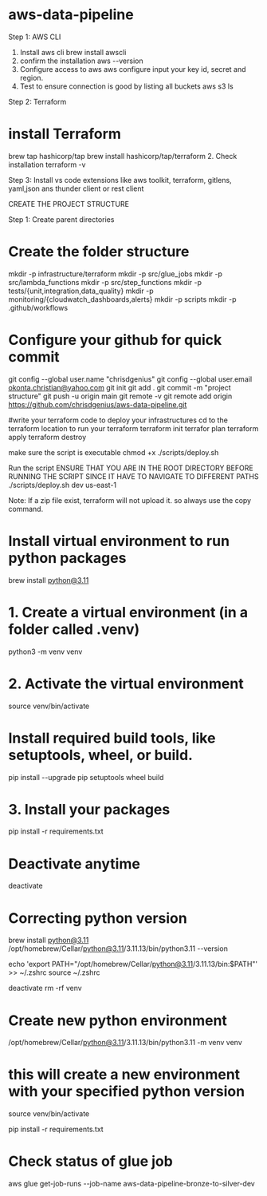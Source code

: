 # aws-data-pipeline
Step 1: AWS CLI
1. Install aws cli
brew install awscli
2. confirm the installation
aws --version
3. Configure access to aws
aws configure
input your key id, secret and region.
4. Test to ensure connection is good by listing all buckets
aws s3 ls

Step 2: Terraform
#  install Terraform
brew tap hashicorp/tap
brew install hashicorp/tap/terraform
2. Check installation
terraform -v

Step 3: Install vs code extensions like aws toolkit, terraform, gitlens, yaml,json ans thunder client or rest client

CREATE THE PROJECT STRUCTURE

Step 1: Create parent directories


# Create the folder structure
mkdir -p infrastructure/terraform
mkdir -p src/glue_jobs
mkdir -p src/lambda_functions
mkdir -p src/step_functions
mkdir -p tests/{unit,integration,data_quality}
mkdir -p monitoring/{cloudwatch_dashboards,alerts}
mkdir -p scripts
mkdir -p .github/workflows

# Configure your github for quick commit
git config --global user.name "chrisdgenius" 
git config --global user.email okonta.christian@yahoo.com
git init
git add .
git commit -m "project structure"
git push -u origin main
git remote -v
git remote add origin https://github.com/chrisdgenius/aws-data-pipeline.git


#write your terraform code to deploy your infrastructures
cd to the terraform location to run your terraform
terraform init
terrafor plan
terraform apply
terraform destroy



make sure the script is executable
chmod +x ./scripts/deploy.sh

Run the script
ENSURE THAT YOU ARE IN THE ROOT DIRECTORY BEFORE RUNNING THE SCRIPT SINCE IT HAVE TO NAVIGATE TO DIFFERENT PATHS
./scripts/deploy.sh dev us-east-1  

Note:
If a zip file exist, terraform will not upload it.
so always use the copy command.


# Install virtual environment to run python packages
brew install python@3.11

# 1. Create a virtual environment (in a folder called .venv)
python3 -m venv venv

# 2. Activate the virtual environment
source venv/bin/activate
# Install required build tools, like setuptools, wheel, or build.
pip install --upgrade pip setuptools wheel build

# 3. Install your packages
pip install -r requirements.txt
# Deactivate anytime
deactivate

# Correcting python version
brew install python@3.11
/opt/homebrew/Cellar/python@3.11/3.11.13/bin/python3.11 --version

echo 'export PATH="/opt/homebrew/Cellar/python@3.11/3.11.13/bin:$PATH"' >> ~/.zshrc
source ~/.zshrc

deactivate
rm -rf venv
# Create new python environment
/opt/homebrew/Cellar/python@3.11/3.11.13/bin/python3.11 -m venv venv
# this will create a new environment with your specified python version
source venv/bin/activate

pip install -r requirements.txt


# Check status of glue job
aws glue get-job-runs --job-name aws-data-pipeline-bronze-to-silver-dev
